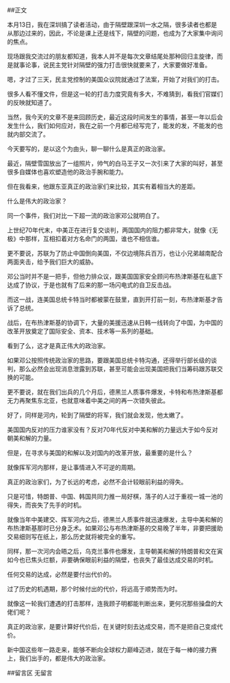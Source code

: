 ##正文

本月13日，我在深圳搞了读者活动，由于隔壁跟深圳一水之隔，很多读者也都是从那边过来的，因此，不论是课上还是线下，隔壁的问题，也成为了大家集中询问的焦点。

现场跟我交流过的朋友都知道，我本人并不是每次文章结尾处那种回归主旋律，而是就事论事，说民主党针对隔壁的强力打击很快就要来了，大家要做好准备。

嗯，才过了三天，民主党控制的美国众议院就通过了法案，开始了对我们的打击。

很多人看不懂文件，但是这一轮的打击力度究竟有多大，不难猜到，看我们官媒们的反映就知道了。

当然，我今天的文章不是来回顾历史，最近这段时间发生的事情，甚至一年以后会发生什么，我们如何应对，我在之前一个月都已经写完了，能发的发，不能发的也就内部交流了。

今天要写的，是以这个为由头，聊一聊什么是真正的政治家。

最近，隔壁雪国放出了一组照片，帅气的白马王子又一次引来了大家的叫好，甚至很多自媒体也喜欢塑造他的政治手腕和能力。

但在我看来，他跟东亚真正的政治家们来比较，其实有着相当大的差距。

什么是伟大的政治家？

同一个事件，我们对比一下超一流的政治家邓公就明白了。

上世纪70年代末，中美正在进行复交谈判，两国国内的阻力都非常大，就像《无极》中那样，互相扣着对方名命门的两国，谁也不相信谁。

更不要说，苏联为了防止中国倒向美国，不仅边境陈兵百万，也让小兄弟越南配合两面夹击，给予我们巨大的威胁。

邓公当时并不是一把手，但他力排众议，跟美国国家安全顾问布热津斯基在私底下达成了协议，于是也就有了后来的那一场闪电式的自卫反击战。

而这一战，连美国总统卡特当时都被蒙在鼓里，直到开打前一刻，布热津斯基才告诉了总统。

战后，在布热津斯基的协调下，大量的美援迅速从日韩一线转向了中国，为中国的改革开放奠定了国际安全、资本、技术等一系列的基础。

看到了么，这才是真正伟大的政治家。

如果邓公按照传统政治家的思路，要跟美国总统卡特沟通，还得举行部长级的谈判，那么必然会出现消息泄露到苏联，甚至可能会出现美国把我们当筹码跟苏联交换的可能。

更不要说，就在我们出兵的几个月后，德黑兰人质事件爆发，卡特和布热津斯基都无力再聚焦东北亚，也就意味着中美之间的再一次错失彼此。

好了，同样是河内，轮到了隔壁的将军，我们就会发现，他太嫩了。

美国国内反对的压力谁家没有？反对70年代反对中美和解的力量远大于如今反对朝美和解的力量。

但是，在寻求与美国的和解以及对国内的改革开放，最重要的是什么？

就像挥军河内那样，是让事情进入不可逆的周期。

真正的政治家们，为了长远的考虑，必然不会计较眼前利益的得失。

只是可惜，特朗普、中国、韩国共同力推一局好棋，落子的人过于重视一城一池的得失，而丧失了先手的时机。

就像当年中美建交、挥军河内之后，德黑兰人质事件就迅速爆发，主导中美和解的布热津斯基那时已分身乏术。如果邓公与布热津斯基的交易晚了半年，非要把援助交易细则写在纸上，那么历史就将被完全的重写。

同样，那一次河内会晤之后，乌克兰事件也爆发，主导朝美和解的特朗普和文在寅如今也已焦头烂额，非要确保眼前利益的隔壁，也丧失了最佳达成交易的时机。

任何交易的达成，必然是要付出代价的。

过了历史的机遇期，那个时候付出的代价，将远高于顺势而为时。

就像这一轮我们遭遇的打击那样，连我顾子明都能判断出来，更何况那些操盘的大佬们呢？

真正的政治家，是要计算好代价后，在关键时刻去达成交易，而不是把自己变成代价。

新中国这些年一路走来，能够不断向全球权力巅峰迈进，就在于每一棒的接力赛上，我们出手的，都是伟大的政治家。

##留言区
 无留言